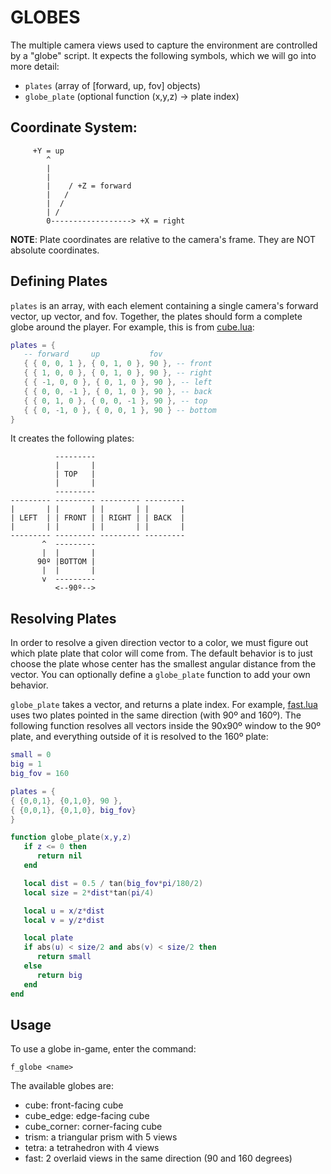 # GLOBES

The multiple camera views used to capture the environment are controlled by a
"globe" script.  It expects the following symbols, which we will go into more
detail:

- `plates` (array of [forward, up, fov] objects)
- `globe_plate` (optional function (x,y,z) -> plate index)


## Coordinate System:
    
```
     +Y = up
        ^
        |
        |
        |    / +Z = forward
        |   /
        |  /
        | /
        0------------------> +X = right
```

__NOTE__: Plate coordinates are relative to the camera's frame.  They are NOT
absolute coordinates.

## Defining Plates

`plates` is an array, with each element containing a single camera's forward
vector, up vector, and fov. Together, the plates should form a complete globe
around the player.  For example, this is from [cube.lua](cube.lua):

```lua
plates = {
   -- forward     up           fov
   { { 0, 0, 1 }, { 0, 1, 0 }, 90 }, -- front
   { { 1, 0, 0 }, { 0, 1, 0 }, 90 }, -- right
   { { -1, 0, 0 }, { 0, 1, 0 }, 90 }, -- left
   { { 0, 0, -1 }, { 0, 1, 0 }, 90 }, -- back
   { { 0, 1, 0 }, { 0, 0, -1 }, 90 }, -- top
   { { 0, -1, 0 }, { 0, 0, 1 }, 90 } -- bottom
}
```

It creates the following plates:

```
          ---------
          |       |
          | TOP   |
          |       |
          ---------
--------- --------- --------- ---------
|       | |       | |       | |       |
| LEFT  | | FRONT | | RIGHT | | BACK  |
|       | |       | |       | |       |
--------- --------- --------- ---------
       ^  ---------
       |  |       |
      90º |BOTTOM |
       |  |       |
       v  ---------
          <--90º-->
```

## Resolving Plates

In order to resolve a given direction vector to a color, we must figure out
which plate plate that color will come from. The default behavior is to just
choose the plate whose center has the smallest angular distance from the
vector.  You can optionally define a `globe_plate` function to add your own
behavior.

`globe_plate` takes a vector, and returns a plate index.  For example,
[fast.lua](fast.lua) uses two plates pointed in the same direction (with 90º
and 160º).  The following function resolves all vectors inside the 90x90º
window to the 90º plate, and everything outside of it is resolved to the 160º
plate:

```lua
small = 0
big = 1
big_fov = 160

plates = {
{ {0,0,1}, {0,1,0}, 90 },
{ {0,0,1}, {0,1,0}, big_fov}
}

function globe_plate(x,y,z)
   if z <= 0 then
      return nil
   end

   local dist = 0.5 / tan(big_fov*pi/180/2)
   local size = 2*dist*tan(pi/4)

   local u = x/z*dist
   local v = y/z*dist

   local plate
   if abs(u) < size/2 and abs(v) < size/2 then
      return small
   else
      return big
   end
end
```

## Usage

To use a globe in-game, enter the command:

```
f_globe <name>
```

The available globes are:

- cube: front-facing cube
- cube_edge: edge-facing cube
- cube_corner: corner-facing cube
- trism: a triangular prism with 5 views
- tetra: a tetrahedron with 4 views
- fast:  2 overlaid views in the same direction (90 and 160 degrees)

